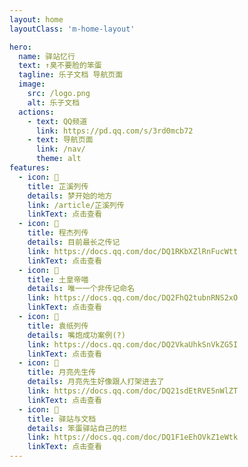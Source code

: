```yaml
---
layout: home
layoutClass: 'm-home-layout'

hero:
  name: 驿站忆行
  text: ↑臭不要脸的笨蛋
  tagline: 乐子文档 导航页面
  image:
    src: /logo.png
    alt: 乐子文档
  actions:
    - text: QQ频道
      link: https://pd.qq.com/s/3rd0mcb72
    - text: 导航页面
      link: /nav/
      theme: alt
features:
  - icon: 🤏
    title: 芷溪列传
    details: 梦开始的地方
    link: /article/芷溪列传
    linkText: 点击查看
  - icon: 📘
    title: 程杰列传
    details: 目前最长之传记
    link: https://docs.qq.com/doc/DQ1RKbXZlRnFucWtt
    linkText: 点击查看
  - icon: 🎩
    title: 土皇帝喵
    details: 唯一一个非传记命名
    link: https://docs.qq.com/doc/DQ2FhQ2tubnRNS2xO
    linkText: 点击查看
  - icon: 🐒
    title: 袁纸列传
    details: 嘴炮成功案例(?)
    link: https://docs.qq.com/doc/DQ2VkaUhkSnVkZG5I
    linkText: 点击查看
  - icon: 🌙
    title: 月亮先生传
    details: 月亮先生好像跟人打架进去了
    link: https://docs.qq.com/doc/DQ21sdEtRVE5nWlZT
    linkText: 点击查看
  - icon: 🚉
    title: 驿站与文档
    details: 笨蛋驿站自己的栏
    link: https://docs.qq.com/doc/DQ1F1eEhOVkZ1eWtk
    linkText: 点击查看
---
```


<style>
/*爱的魔力转圈圈*/
.m-home-layout .image-src:hover {
  transform: translate(-50%, -50%) rotate(666turn);
  transition: transform 59s 1s cubic-bezier(0.3, 0, 0.8, 1);
}

.m-home-layout .details small {
  opacity: 0.8;
}

.m-home-layout .bottom-small {
  display: block;
  margin-top: 2em;
  text-align: right;
}
</style>
